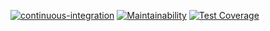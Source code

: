 [![continuous-integration](https://github.com/mrchepel/java-project-71/actions/workflows/continuous-integration.yml/badge.svg?branch=main)](https://github.com/mrchepel/java-project-71/actions/workflows/continuous-integration.yml)
[![Maintainability](https://api.codeclimate.com/v1/badges/a5c44a30b6ea528375ce/maintainability)](https://codeclimate.com/github/mrchepel/java-project-71/maintainability)
[![Test Coverage](https://api.codeclimate.com/v1/badges/a5c44a30b6ea528375ce/test_coverage)](https://codeclimate.com/github/mrchepel/java-project-71/test_coverage)